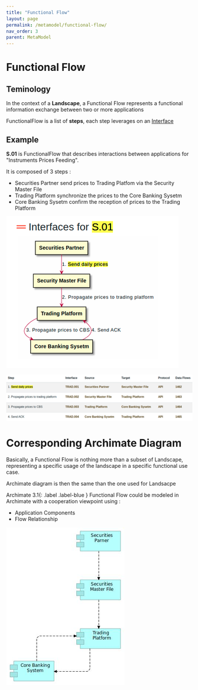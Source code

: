 ```yaml
---
title: "Functional Flow"
layout: page
permalink: /metamodel/functional-flow/
nav_order: 3
parent: MetaModel
---
```


# Functional Flow

## Teminology 

In the context of a **Landscape**, a Functional Flow represents a functional information exchange between two or more applications

FunctionalFlow is a list of **steps**, each step leverages on an [Interface](../interface)

## Example

**S.01** is FunctionalFlow that describes interactions between applications for "Instruments Prices Feeding".

It is composed of 3 steps :
- Securities Partner send prices to Trading Platfom via the Security Master File
- Trading Platform synchronize the prices to the Core Banking Sysetm
- Core Banking Sysetm confirm the reception of prices to the Trading Platform

![landscape as set of flows](./png/flow.png)



![landscape as set of flows](./png/flow-steps.png)

# Corresponding Archimate Diagram

Basically, a Functional Flow is nothing more than a subset of Landscape, representing a specific usage of the landscape in a specific functional use case. 

Archimate diagram is then the same than the one used for Landsacpe

<span>Archimate 3.1</span>{: .label .label-blue } Functional Flow could be modeled in Archimate with a cooperation viewpoint using :
 - Application Components
 - Flow Relationship 

![landscape archimate](./jpg/functional-flow.jpg)

